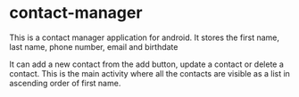 # contact-manager
This is a contact manager application for android.
 It stores the first name, last name, phone number, email and birthdate


It can add a new contact from the add button, update a contact or delete a contact.
 This is the main activity where all the contacts are visible as a list in ascending order of first name.
